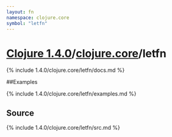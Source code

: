 ```yaml
---
layout: fn
namespace: clojure.core
symbol: "letfn"
---
```


# [Clojure 1.4.0](../../)/[clojure.core](../)/letfn

{% include 1.4.0/clojure.core/letfn/docs.md %}

##Examples

{% include 1.4.0/clojure.core/letfn/examples.md %}
## Source
{% include 1.4.0/clojure.core/letfn/src.md %}

